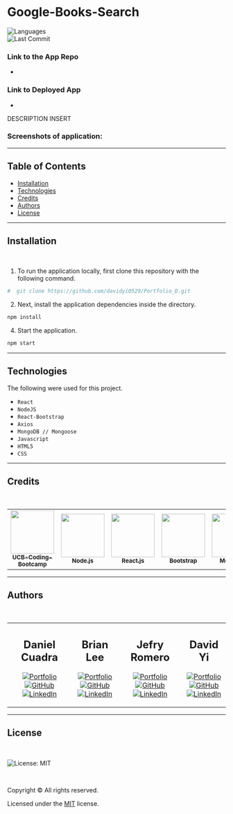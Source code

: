 # Google-Books-Search

![Languages](https://img.shields.io/github/languages/top/DCuadra85/mernhomework)
<br />
![Last Commit](https://img.shields.io/github/last-commit/DCuadra85/mernhomework)

### Link to the App Repo 
- 

### Link to Deployed App
- 


DESCRIPTION INSERT

### Screenshots of application:

<!-- <img src="https://github.com/davidyi0529/Portfolio_D/blob/main/public/Images/landingpage.png?raw=true" width="800" height="600">
<img src="https://github.com/davidyi0529/Portfolio_D/blob/main/public/Images/aboutme.png?raw=true" width="800" height="600">
<img src="https://github.com/davidyi0529/Portfolio_D/blob/main/public/Images/Projectpage.png?raw=true" width="800" height="600">
<img src="https://github.com/davidyi0529/Portfolio_D/blob/main/public/Images/contactandfooter.png?raw=true" width="800" height="600"> -->

---

## Table of Contents

- [Installation](#installation)
- [Technologies](#technologies)
- [Credits](#credits)
- [Authors](#authors)
- [License](#license)

---

## Installation

<br />

1. To run the application locally, first clone this repository with the following command.

```bash
#  git clone https://github.com/davidyi0529/Portfolio_D.git
```

2. Next, install the application dependencies inside the directory.

```bash
npm install
```

4. Start the application.

```bash
npm start
```

---

## Technologies

The following were used for this project.

- `React`
- `NodeJS`
- `React-Bootstrap`
- `Axios`
- `MongoDB // Mongoose`
- `Javascript`
- `HTML5`
- `CSS`

---

## Credits

<br />

<table>
<tr>
<td align="center"><a href="https://bootcamp.berkeley.edu/coding/"><img src="https://trilogyed--c.na35.content.force.com/servlet/servlet.ImageServer?id=01541000003WWHu&amp;oid=00D410000006puJ&amp;lastMod=1527713228000" width="100px;" alt=""/><br /><sub><b>UCB-Coding-Bootcamp</b></sub></a><br /></td>
<td align="center"><a href="https://nodejs.org/en/"><img src="https://upload.wikimedia.org/wikipedia/commons/thumb/d/d9/Node.js_logo.svg/220px-Node.js_logo.svg.png" width="100px;" alt=""/><br /><sub><b>Node.js</b></sub></a><br /></td>
<td align="center"><a href="https://reactjs.org/"><img src="https://upload.wikimedia.org/wikipedia/commons/thumb/a/a7/React-icon.svg/220px-React-icon.svg.png" width="100px;" alt=""/><br /><sub><b>React.js</b></sub></a><br /></td>
<td align="center"><a href="https://getbootstrap.com/"><img src="https://getbootstrap.com/docs/4.0/assets/brand/bootstrap-social-logo.png" width="100px;" alt=""/><br /><sub><b>Bootstrap</b></sub></a><br /></td>
<td align="center"><a href="https://fonts.google.com/"><img src="https://upload.wikimedia.org/wikipedia/en/thumb/4/45/MongoDB-Logo.svg/1024px-MongoDB-Logo.svg.png" width="100px;" alt=""/><br /><sub><b>MongoDB</b></sub></a><br /></td>
<td align="center"><a href="https://www.npmjs.com/"><img src="https://upload.wikimedia.org/wikipedia/commons/thumb/d/db/Npm-logo.svg/220px-Npm-logo.svg.png" width="100px;" alt=""/><br /><sub><b>npm</b></sub></a><br /></td>
<td align="center"><a href="https://www.javascript.com/"><img src="https://p1.hiclipart.com/preview/951/574/485/react-logo-javascript-redux-vuejs-angular-angularjs-expressjs-front-and-back-ends-png-clipart.jpg" width="100px;" alt=""/><br /><sub><b>Javascript</b></sub></a><br /></td>
<td align="center"><a href=""><img src="https://upload.wikimedia.org/wikipedia/commons/thumb/6/61/HTML5_logo_and_wordmark.svg/120px-HTML5_logo_and_wordmark.svg.png" width="100px;" alt=""/><br /><sub><b>HTML5</b></sub></a><br /></td>
<td align="center"><a href=""><img src="https://upload.wikimedia.org/wikipedia/commons/thumb/d/d5/CSS3_logo_and_wordmark.svg/120px-CSS3_logo_and_wordmark.svg.png" width="100px;" alt=""/><br /><sub><b>CSS</b></sub></a><br /></td>
<td align="center"><a href="https://shields.io/"><img src="https://versioneye.files.wordpress.com/2014/05/screen-shot-2014-05-14-at-22-37-29.png" width="100px;" alt=""/><br /><sub><b>Shields.io</b></sub></a><br /></td>
</tr>
</table>

---

## Authors
<br />

<table>
<tr>
<td align="center">
<h2>Daniel Cuadra</h2>

[![Portfolio](https://img.shields.io/badge/portfolio-8B89CC?&style=for-the-badge)]("")
<br />
[![GitHub](https://img.shields.io/badge/github-%23100000.svg?&style=for-the-badge&logo=github&logoColor=white)]("")
<br />
[![LinkedIn](https://img.shields.io/badge/linkedin-%230077B5.svg?&style=for-the-badge&logo=linkedin&logoColor=white)]("")
</td>

<td align="center">
<h2>Brian Lee</h2>

[![Portfolio](https://img.shields.io/badge/portfolio-8B89CC?&style=for-the-badge)]("")
<br />
[![GitHub](https://img.shields.io/badge/github-%23100000.svg?&style=for-the-badge&logo=github&logoColor=white)]("")
<br />
[![LinkedIn](https://img.shields.io/badge/linkedin-%230077B5.svg?&style=for-the-badge&logo=linkedin&logoColor=white)]("")
</td>

<td align="center">
<h2>Jefry Romero</h2>

[![Portfolio](https://img.shields.io/badge/portfolio-8B89CC?&style=for-the-badge)]("")
<br />
[![GitHub](https://img.shields.io/badge/github-%23100000.svg?&style=for-the-badge&logo=github&logoColor=white)]("")
<br />
[![LinkedIn](https://img.shields.io/badge/linkedin-%230077B5.svg?&style=for-the-badge&logo=linkedin&logoColor=white)]("")
</td>

<td align="center">
<h2>David Yi  </h2>

[![Portfolio](https://img.shields.io/badge/portfolio-8B89CC?&style=for-the-badge)](https://davidyi0529.github.io/Portfolio_D/)
<br />
[![GitHub](https://img.shields.io/badge/github-%23100000.svg?&style=for-the-badge&logo=github&logoColor=white)](https://github.com/davidyi0529)
<br />
[![LinkedIn](https://img.shields.io/badge/linkedin-%230077B5.svg?&style=for-the-badge&logo=linkedin&logoColor=white)](http://www.linkedin.com/in/davidyi0529)
</td>
</tr>
</table>

---

## License

<br />

![License: MIT](https://img.shields.io/badge/License-MIT-blue.svg)

<br />

Copyright &copy; All rights reserved.

Licensed under the [MIT](https://choosealicense.com/licenses/mit/) license.